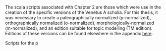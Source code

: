 The scala scripts associated with Chapter 2 are those which were use in the creation of the specific versions of the Venetus A scholia. For this thesis, it was necessary to create a paleographically normalized (p-normalized), orthographically normalized (o-normalized), morphologically-normalized (m-normalized), and an edition suitable for topic modelling (TM edition). Editions of these versions can be found elsewhere in the appendix [here]().

Scripts for the p
